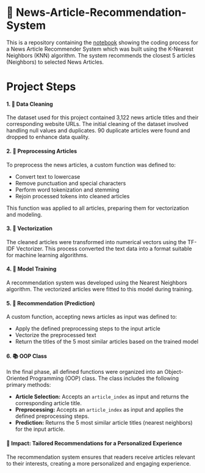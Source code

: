 # 📰  News-Article-Recommendation-System
This is a repository containing the [notebook](https://github.com/Taiwo-Rachael/News-Article-Recommender-System/blob/main/News_Article_Recommender_System.ipynb) showing the coding process for a News Article Recommender System which was built using the K-Nearest Neighbors (KNN) algorithm. The system recommends the closest 5 articles (Neighbors) to selected News Articles.

# Project Steps  

#### 1. 🧹   Data Cleaning  
The dataset used for this project contained 3,122 news article titles and their corresponding website URLs. 
The initial cleaning of the dataset involved handling null values and duplicates. 90 duplicate articles were found and dropped to enhance data quality. 

#### 2.  📝   Preprocessing Articles 
To preprocess the news articles, a custom function was defined to:  
- Convert text to lowercase  
- Remove punctuation and special characters  
- Perform word tokenization and stemming  
- Rejoin processed tokens into cleaned articles  

This function was applied to all articles, preparing them for vectorization and modeling.  

#### 3.  🔢    Vectorization  
The cleaned articles were transformed into numerical vectors using the TF-IDF Vectorizer. This process converted the text data into a format suitable for machine learning algorithms.  

#### 4.  🤖  Model Training 
A recommendation system was developed using the Nearest Neighbors algorithm. The vectorized articles were fitted to this model during training.  

#### 5.  🎯  Recommendation (Prediction) 
A custom function, accepting news articles as input was defined to:  
- Apply the defined preprocessing steps to the input article  
- Vectorize the preprocessed text  
- Return the titles of the 5 most similar articles based on the trained model  

#### 6.  📚  OOP Class 
In the final phase, all defined functions were organized into an Object-Oriented Programming (OOP) class. The class includes the following primary methods:  
- **Article Selection:** Accepts an `article_index` as input and returns the corresponding article title.  
- **Preprocessing:** Accepts an `article_index` as input and applies the defined preprocessing steps.
- **Prediction:** Returns the 5 most similar article titles (nearest neighbors) for the input article.

#### 🌟 Impact: Tailored Recommendations for a Personalized Experience
The recommendation system ensures that readers receive articles relevant to their interests, creating a more personalized and engaging experience.


